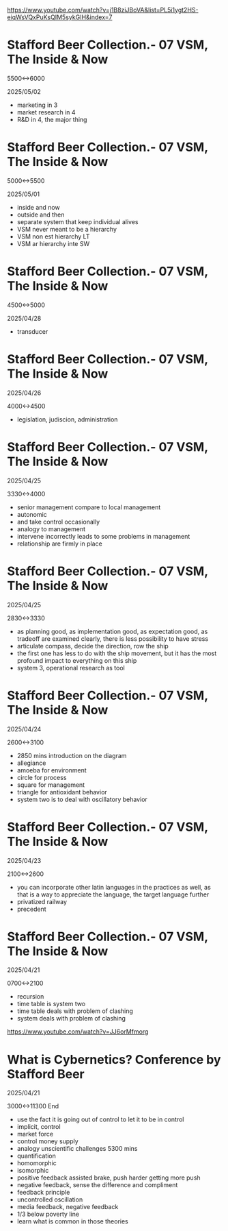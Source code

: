 https://www.youtube.com/watch?v=j1B8ziJBoVA&list=PL5i1ygt2HS-eiqWsVQxPuKsQIM5sykGIH&index=7

# Stafford Beer Collection.- 07 VSM, The Inside & Now

5500<->6000

2025/05/02

- marketing in 3
- market research in 4
- R&D in 4, the major thing

# Stafford Beer Collection.- 07 VSM, The Inside & Now

5000<->5500

2025/05/01

- inside and now
- outside and then
- separate system that keep individual alives
- VSM never meant to be a hierarchy
- VSM non est hierarchy LT
- VSM ar hierarchy inte SW

# Stafford Beer Collection.- 07 VSM, The Inside & Now

4500<->5000

2025/04/28

- transducer

# Stafford Beer Collection.- 07 VSM, The Inside & Now

2025/04/26

4000<->4500

- legislation, judiscion, administration

# Stafford Beer Collection.- 07 VSM, The Inside & Now

2025/04/25

3330<->4000

- senior management compare to local management
- autonomic
- and take control occasionally
- analogy to management
- intervene incorrectly leads to some problems in management
- relationship are firmly in place

# Stafford Beer Collection.- 07 VSM, The Inside & Now

2025/04/25

2830<->3330

- as planning good, as implementation good, as expectation good, as tradeoff are examined clearly, there is less possibility to have stress
- articulate compass, decide the direction, row the ship
- the first one has less to do with the ship movement, but it has the most profound impact to everything on this ship
- system 3, operational research as tool

# Stafford Beer Collection.- 07 VSM, The Inside & Now

2025/04/24

2600<->3100

- 2850 mins introduction on the diagram
- allegiance
- amoeba for environment
- circle for process
- square for management
- triangle for antioxidant behavior
- system two is to deal with oscillatory behavior

# Stafford Beer Collection.- 07 VSM, The Inside & Now

2025/04/23

2100<->2600

- you can incorporate other latin languages in the practices as well, as that is a way to appreciate the language, the target language further
- privatized railway
- precedent

# Stafford Beer Collection.- 07 VSM, The Inside & Now

2025/04/21

0700<->2100

- recursion
- time table is system two
- time table deals with problem of clashing
- system deals with problem of clashing

https://www.youtube.com/watch?v=JJ6orMfmorg

# What is Cybernetics? Conference by Stafford Beer

2025/04/21

3000<->11300 End

- use the fact it is going out of control to let it to be in control
- implicit, control
- market force
- control money supply
- analogy unscientific challenges 5300 mins
- quantification
- homomorphic
- isomorphic
- positive feedback assisted brake, push harder getting more push
- negative feedback, sense the difference and compliment
- feedback principle
- uncontrolled oscillation
- media feedback, negative feedback
- 1/3 below poverty line
- learn what is common in those theories
